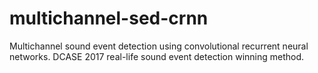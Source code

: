 # multichannel-sed-crnn
Multichannel sound event detection using convolutional recurrent neural networks. DCASE 2017 real-life sound event detection winning method.
